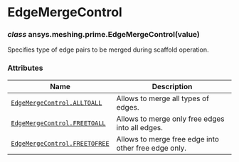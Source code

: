 <!-- vale off -->

# EdgeMergeControl

<a id="ansys.meshing.prime.EdgeMergeControl"></a>

### *class* ansys.meshing.prime.EdgeMergeControl(value)

Specifies type of edge pairs to be merged during scaffold operation.

<!-- !! processed by numpydoc !! -->

### Attributes

| Name | Description |
|-------------------------------------------------------------------------------------------------------------------------------------|------------------------------------------------------|
| [`EdgeMergeControl.ALLTOALL`](ansys.meshing.prime.EdgeMergeControl.ALLTOALL.md#ansys.meshing.prime.EdgeMergeControl.ALLTOALL)       | Allows to merge all types of edges.                  |
| [`EdgeMergeControl.FREETOALL`](ansys.meshing.prime.EdgeMergeControl.FREETOALL.md#ansys.meshing.prime.EdgeMergeControl.FREETOALL)    | Allows to merge only free edges into all edges.      |
| [`EdgeMergeControl.FREETOFREE`](ansys.meshing.prime.EdgeMergeControl.FREETOFREE.md#ansys.meshing.prime.EdgeMergeControl.FREETOFREE) | Allows to merge free edge into other free edge only. |
<!-- vale on -->